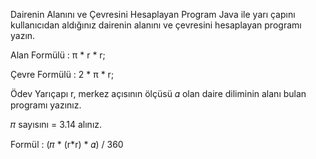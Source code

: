 Dairenin Alanını ve Çevresini Hesaplayan Program
Java ile yarı çapını kullanıcıdan aldığınız dairenin 
alanını ve çevresini hesaplayan programı yazın.

Alan Formülü : π * r * r;

Çevre Formülü : 2 * π * r;

Ödev
Yarıçapı r, merkez açısının ölçüsü 𝛼 olan daire 
diliminin alanı bulan programı yazınız.

𝜋 sayısını = 3.14 alınız.

Formül : (𝜋 * (r*r) * 𝛼) / 360